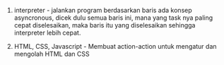 1. interpreter - jalankan program berdasarkan baris
ada konsep asyncronous, dicek dulu semua baris ini, mana yang task nya paling cepat diselesaikan, maka baris itu yang diselesaikan sehingga interpreter lebih cepat.

2. HTML, CSS, Javascript - Membuat action-action untuk mengatur dan mengolah HTML dan CSS
